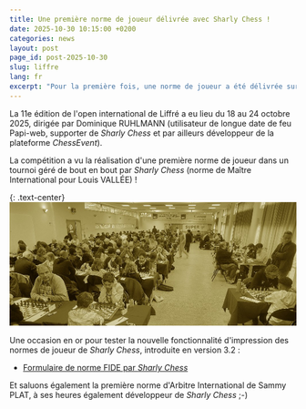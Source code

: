 ```yaml
---
title: Une première norme de joueur délivrée avec Sharly Chess !
date: 2025-10-30 10:15:00 +0200
categories: news
layout: post
page_id: post-2025-10-30
slug: liffre
lang: fr
excerpt: "Pour la première fois, une norme de joueur a été délivrée sur un tournoi entièrement géré par Sharly Chess."
---
```


La 11e édition de l'open international de Liffré a eu lieu du 18 au 24 octobre 2025, dirigée par Dominique RUHLMANN (utilisateur de longue date de feu Papi-web, supporter de _Sharly Chess_ et par ailleurs  développeur de la plateforme _ChessEvent_).

La compétition a vu la réalisation d'une première norme de joueur dans un tournoi géré de bout en bout par _Sharly Chess_ (norme de Maître International pour Louis VALLÉE) !

{: .text-center}
![11e open international de Liffré, 18-24 octobre 2025](/assets/images/20251030-liffre/20251030-liffre.jpg)

Une occasion en or pour tester la nouvelle fonctionnalité d'impression des normes de joueur de _Sharly Chess_, introduite en version 3.2 :

- [Formulaire de norme FIDE par _Sharly Chess_](/assets/images/20251030-liffre/20251030-liffre.pdf)

Et saluons également la première norme d'Arbitre International de Sammy PLAT, à ses heures également développeur de _Sharly Chess_ ;-)

